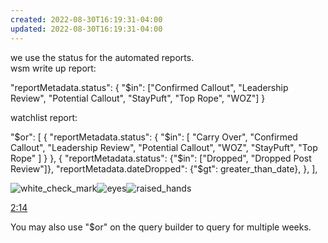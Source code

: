 ```yaml
---
created: 2022-08-30T16:19:31-04:00
updated: 2022-08-30T16:19:31-04:00
---
```

we use the status for the automated reports.  
wsm write up report:  

"reportMetadata.status": {
            "$in": ["Confirmed Callout", "Leadership Review", "Potential Callout", "StayPuft", "Top Rope", "WOZ"]
        }

watchlist report:  

"$or": [
            {
                "reportMetadata.status": {
                    "$in": [
                        "Carry Over",
                        "Confirmed Callout",
                        "Leadership Review",
                        "Potential Callout",
                        "WOZ",
                        "StayPuft",
                        "Top Rope"
                    ]
                }
            },
            {
                "reportMetadata.status": {"$in": ["Dropped", "Dropped Post Review"]},
                "reportMetadata.dateDropped": {"$gt": greater_than_date},
            },
        ],

![white_check_mark](https://slack-imgs.com/?c=1&o1=gu&url=https%3A%2F%2Fa.slack-edge.com%2Fproduction-standard-emoji-assets%2F13.0%2Fapple-small%2F2705%402x.png)![eyes](https://slack-imgs.com/?c=1&o1=gu&url=https%3A%2F%2Fa.slack-edge.com%2Fproduction-standard-emoji-assets%2F13.0%2Fapple-small%2F1f440%402x.png)![raised_hands](https://slack-imgs.com/?c=1&o1=gu&url=https%3A%2F%2Fa.slack-edge.com%2Fproduction-standard-emoji-assets%2F13.0%2Fapple-small%2F1f64c%402x.png)

[2:14](https://amzn-aws.slack.com/archives/D03UJPR5VJB/p1661883269438949)

You may also use "$or" on the query builder to query for multiple weeks.